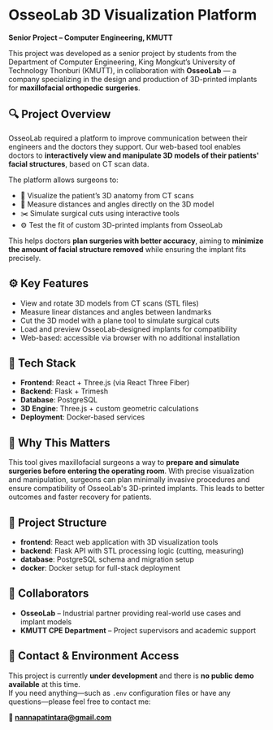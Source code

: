 # OsseoLab 3D Visualization Platform

**Senior Project – Computer Engineering, KMUTT**

This project was developed as a senior project by students from the Department of Computer Engineering, King Mongkut’s University of Technology Thonburi (KMUTT), in collaboration with **OsseoLab** — a company specializing in the design and production of 3D-printed implants for **maxillofacial orthopedic surgeries**.

## 🔍 Project Overview

OsseoLab required a platform to improve communication between their engineers and the doctors they support. Our web-based tool enables doctors to **interactively view and manipulate 3D models of their patients' facial structures**, based on CT scan data.

The platform allows surgeons to:

- 🧠 Visualize the patient’s 3D anatomy from CT scans
- 📏 Measure distances and angles directly on the 3D model
- ✂️ Simulate surgical cuts using interactive tools
- ⚙️ Test the fit of custom 3D-printed implants from OsseoLab

This helps doctors **plan surgeries with better accuracy**, aiming to **minimize the amount of facial structure removed** while ensuring the implant fits precisely.

## ⚙️ Key Features

- View and rotate 3D models from CT scans (STL files)
- Measure linear distances and angles between landmarks
- Cut the 3D model with a plane tool to simulate surgical cuts
- Load and preview OsseoLab-designed implants for compatibility
- Web-based: accessible via browser with no additional installation

## 🧪 Tech Stack

- **Frontend**: React + Three.js (via React Three Fiber)
- **Backend**: Flask + Trimesh
- **Database**: PostgreSQL
- **3D Engine**: Three.js + custom geometric calculations
- **Deployment**: Docker-based services

## 🏥 Why This Matters

This tool gives maxillofacial surgeons a way to **prepare and simulate surgeries before entering the operating room**. With precise visualization and manipulation, surgeons can plan minimally invasive procedures and ensure compatibility of OsseoLab's 3D-printed implants. This leads to better outcomes and faster recovery for patients.

## 📁 Project Structure
- **frontend**: React web application with 3D visualization tools
- **backend**: Flask API with STL processing logic (cutting, measuring)
- **database**: PostgreSQL schema and migration setup
- **docker**: Docker setup for full-stack deployment

## 🤝 Collaborators

- **OsseoLab** – Industrial partner providing real-world use cases and implant models
- **KMUTT CPE Department** – Project supervisors and academic support

## 📩 Contact & Environment Access

This project is currently **under development** and there is **no public demo available** at this time.  
If you need anything—such as `.env` configuration files or have any questions—please feel free to contact me:

**📧 nannapatintara@gmail.com**